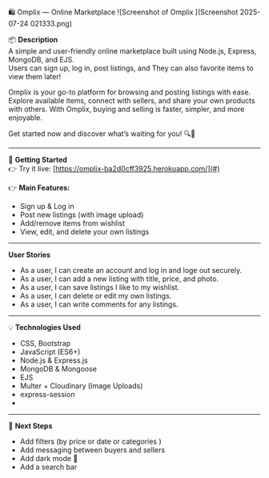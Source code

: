 🛍️ Omplix — Online Marketplace
![Screenshot of Omplix ](Screenshot 2025-07-24 021333.png)

📦 **Description**  
A simple and user-friendly online marketplace built using Node.js, Express, MongoDB, and EJS.  
Users can sign up, log in, post listings, and They can also favorite items to view them later!  

Omplix is your go-to platform for browsing and posting listings with ease.
Explore available items, connect with sellers, and share your own products with others.
With Omplix, buying and selling is faster, simpler, and more enjoyable.

Get started now and discover what’s waiting for you! 🔍💬

---

🚀 **Getting Started**  
👉 Try it live: [https://omplix-ba2d0cff3925.herokuapp.com/](#)  

👉 **Main Features:**
- Sign up & Log in
- Post new listings (with image upload)
- Add/remove items from wishlist
- View, edit, and delete your own listings

---

 **User Stories**
- As a user, I can create an account and log in and loge out securely.
- As a user, I can add a new listing with title, price, and photo.
- As a user, I can save listings I like to my wishlist.
- As a user, I can delete or edit my own listings.
- As a user, I can write comments for any listings.

---

💡 **Technologies Used**
- CSS, Bootstrap
- JavaScript (ES6+)
- Node.js & Express.js
- MongoDB & Mongoose
- EJS
- Multer + Cloudinary (Image Uploads)
- express-session
- 

---

🚧 **Next Steps**
- Add filters (by price or date or categories )
- Add messaging between buyers and sellers
- Add dark mode 🌙
- Add a search bar